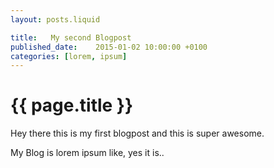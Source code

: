 ```yaml
---
layout: posts.liquid

title:   My second Blogpost
published_date:    2015-01-02 10:00:00 +0100
categories: [lorem, ipsum]
---
```

# {{ page.title }}

Hey there this is my first blogpost and this is super awesome.

My Blog is lorem ipsum like, yes it is..

